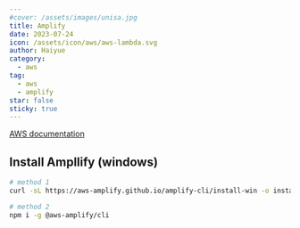 ```yaml
---
#cover: /assets/images/unisa.jpg
title: Amplify
date: 2023-07-24
icon: /assets/icon/aws/aws-lambda.svg
author: Haiyue
category:
  - aws
tag:
  - aws
  - amplify
star: false
sticky: true
---
```


[AWS documentation](https://docs.amplify.aws/cli/commands/mock/#mock-function%20%3Cfunction-name%3E)


## Install Ampllify (windows)
``` bash
# method 1
curl -sL https://aws-amplify.github.io/amplify-cli/install-win -o install.cmd && install.cmd

# method 2
npm i -g @aws-amplify/cli
```



